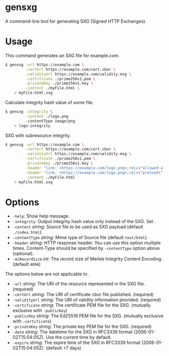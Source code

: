 # gensxg

A command-line tool for generating SXG (Signed HTTP Exchanges).

# Usage

This command generates an SXG file for example.com.

```bash
$ gensxg -url https://example.com \
         -certUrl https://example.com/cert.cbor \
         -validityUrl https://example.com/validity.msg \
         -certificate ./prime256v1.pem \
         -privateKey ./prime256v1.key \
         -content ./myFile.html \
    > myFile.html.sxg
```

Calculate integrity hash value of some file.

```bash
$ gensxg -integrity \
         -content ./logo.png
         -contentType image/png
    > logo-integrity
```

SXG with subresource integrity.

```bash
$ gensxg -url https://example.com \
         -certUrl https://example.com/cert.cbor \
         -validityUrl https://example.com/validity.msg \
         -certificate ./prime256v1.pem \
         -privateKey ./prime256v1.key \
         -header "link: <https://example.com/logo.png>;rel=\"allowed-alt-sxg\";header-integrity=\"`gensxg -integrity -content ./logo.png -contentType image/png`\"" \
         -header "link: <https://example.com/logo.png>;rel=\"preload\";as=\"image\"" \
         -content ./myFile.html
    > myFile.html.sxg
```

# Options

- `-help`:                 Show help message.
- `-integrity`:            Output integrity hash value only instead of the SXG. Set <integrity hash only mode>.
- `-content` _string_:     Source file to be used as SXG payload (default `./index.html`).
- `-contentType` _string_: Mime type of Source file (default `text/html`).
- `-header` _string_:      HTTP response header. You can use this option multiple times.
                           Content-Type should be specified by `-contentType` option above (optional).
- `-miRecordSize` _int_:   The record size of Merkle Integrity Content Encoding. (default `4096`)

The options below are not applicable to <integrity hash only mode>.

- `-url` _string_:         The URI of the resource represented in the SXG file. (required)
- `-certUrl` _string_:     The URI of certificate cbor file published. (required)
- `-validityUrl` _string_: The URI of validity information provided. (required)
- `-certificate` _string_: The certificate PEM file for the SXG. (mutually exclusive with `-publicKey`)
- `-publicKey` _string_:   The Ed25519 PEM file for the SXG. (mutually exclusive with `-certificate`)
- `-privateKey` _string_:  The private key PEM file for the SXG. (required)
- `-date` _string_:        The datetime for the SXG in RFC3339 format (2006-01-02T15:04:05Z). Use the current time by default.
- `-expire` _string_:      The expire time of the SXG in RFC3339 format (2006-01-02T15:04:05Z). (default <date> +7 days)
